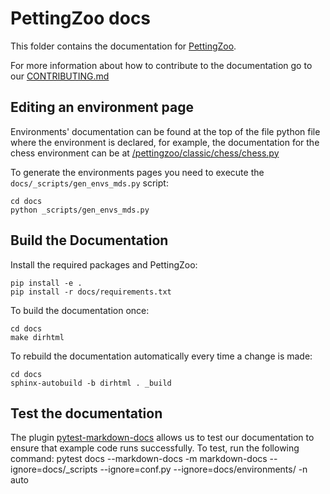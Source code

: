 # PettingZoo docs

This folder contains the documentation for [PettingZoo](https://github.com/Farama-Foundation/PettingZoo).

For more information about how to contribute to the documentation go to our [CONTRIBUTING.md](https://github.com/Farama-Foundation/PettingZoo/blob/master/CONTRIBUTING.md)

## Editing an environment page

Environments' documentation can be found at the top of the file python file where the environment is declared, for example, the documentation for the chess environment can be at [/pettingzoo/classic/chess/chess.py](https://github.com/Farama-Foundation/PettingZoo/blob/master/pettingzoo/classic/chess/chess.py)

To generate the environments pages you need to execute the `docs/_scripts/gen_envs_mds.py` script:

```
cd docs
python _scripts/gen_envs_mds.py
```

## Build the Documentation

Install the required packages and PettingZoo:

```
pip install -e .
pip install -r docs/requirements.txt
```

To build the documentation once:

```
cd docs
make dirhtml
```

To rebuild the documentation automatically every time a change is made:

```
cd docs
sphinx-autobuild -b dirhtml . _build
```

## Test the documentation
The plugin [pytest-markdown-docs](https://github.com/modal-labs/pytest-markdown-docs) allows us to test our documentation to ensure that example code runs successfully. To test, run the following command:
pytest docs --markdown-docs -m markdown-docs --ignore=docs/_scripts --ignore=conf.py --ignore=docs/environments/ -n auto

